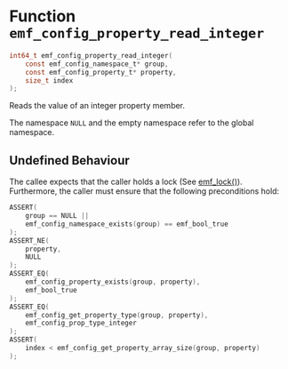 # Function `emf_config_property_read_integer`

```c
int64_t emf_config_property_read_integer(
    const emf_config_namespace_t* group,
    const emf_config_property_t* property,
    size_t index
);
```

Reads the value of an integer property member.

The namespace `NULL` and the empty namespace refer to the global namespace.

## Undefined Behaviour

The callee expects that the caller holds a lock (See [emf_lock()](./fn.emf_lock.md)).  
Furthermore, the caller must ensure that the following preconditions hold:

```c
ASSERT(
    group == NULL ||
    emf_config_namespace_exists(group) == emf_bool_true
);
ASSERT_NE(
    property,
    NULL
);
ASSERT_EQ(
    emf_config_property_exists(group, property),
    emf_bool_true
);
ASSERT_EQ(
    emf_config_get_property_type(group, property),
    emf_config_prop_type_integer
);
ASSERT(
    index < emf_config_get_property_array_size(group, property)
);
```
